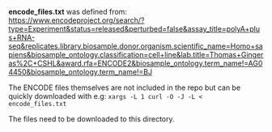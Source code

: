 **encode_files.txt** was defined from: https://www.encodeproject.org/search/?type=Experiment&status=released&perturbed=false&assay_title=polyA+plus+RNA-seq&replicates.library.biosample.donor.organism.scientific_name=Homo+sapiens&biosample_ontology.classification=cell+line&lab.title=Thomas+Gingeras%2C+CSHL&award.rfa=ENCODE2&biosample_ontology.term_name!=AG04450&biosample_ontology.term_name!=BJ

The ENCODE files themselves are not included in the repo but can be quickly downloaded with e.g:
`xargs -L 1 curl -O -J -L < encode_files.txt`

The files need to be downloaded to this directory.
